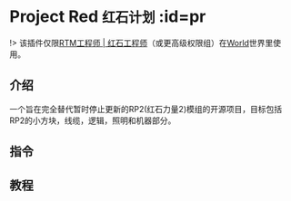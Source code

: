 # Project Red <small>红石计划</small> :id=pr

!> 该插件仅限[RTM工程师 | 红石工程师](/welcome/groups.md)（或更高级权限组）在[World](/welcome/servers.md)世界里使用。

## 介绍

一个旨在完全替代暂时停止更新的RP2(红石力量2)模组的开源项目，目标包括RP2的小方块，线缆，逻辑，照明和机器部分。

## 指令


## 教程

